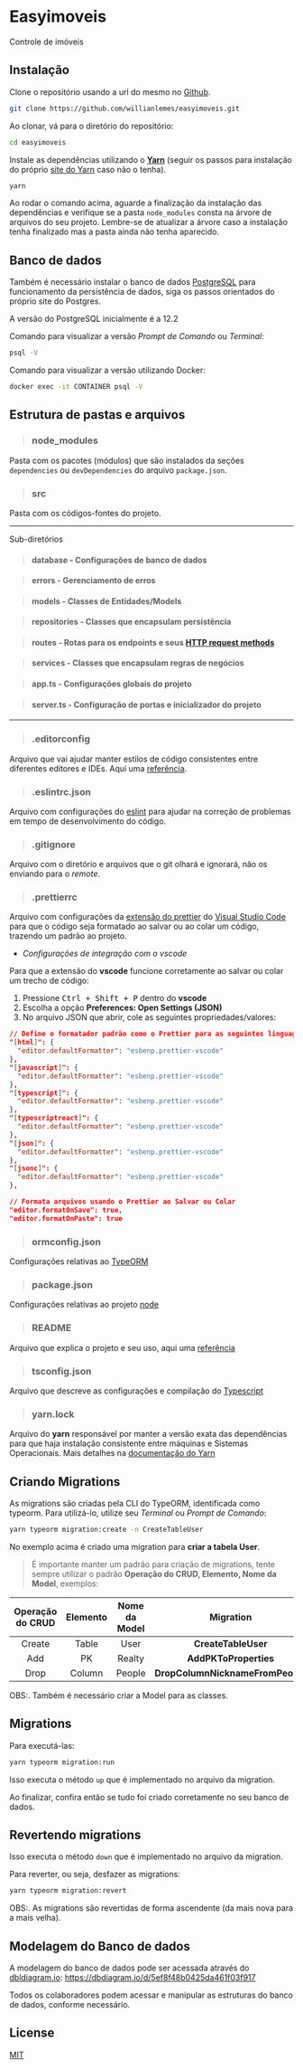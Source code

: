 # Easyimoveis

Controle de imóveis

## Instalação

Clone o repositório usando a url do mesmo no [Github](https://github.com/willianlemes/easyimoveis.git).

```bash
git clone https://github.com/willianlemes/easyimoveis.git
```

Ao clonar, vá para o diretório do repositório:

```bash
cd easyimoveis
```

Instale as dependências utilizando o [**Yarn**](https://yarnpkg.com/) (seguir os passos para instalação do próprio [site do Yarn](https://classic.yarnpkg.com/en/docs/getting-started) caso não o tenha).

```bash
yarn
```

Ao rodar o comando acima, aguarde a finalização da instalação das dependências e verifique se a pasta `node_modules` consta na árvore de arquivos do seu projeto. Lembre-se de atualizar a árvore caso a instalação tenha finalizado mas a pasta ainda não tenha aparecido.

## Banco de dados

Também é necessário instalar o banco de dados [PostgreSQL](https://www.postgresql.org) para funcionamento da persistência de dados, siga os passos orientados do próprio site do Postgres.

A versão do PostgreSQL inicialmente é a 12.2

Comando para visualizar a versão _Prompt de Comando_ ou _Terminal_:

```cmd
psql -V
```

Comando para visualizar a versão utilizando Docker:

```bash
docker exec -it CONTAINER psql -V
```

## Estrutura de pastas e arquivos

> ### **node_modules**

Pasta com os pacotes (módulos) que são instalados da seções `dependencies` ou `devDependencies` do arquivo `package.json`.

> ### **src**

Pasta com os códigos-fontes do projeto.

---

Sub-diretórios

> #### database - Configurações de banco de dados

> #### errors - Gerenciamento de erros

> #### models - Classes de Entidades/Models

> #### repositories - Classes que encapsulam persistência

> #### routes - Rotas para os endpoints e seus [HTTP request methods](https://developer.mozilla.org/en-US/docs/Web/HTTP/Methods)

> #### services - Classes que encapsulam regras de negócios

> #### app.ts - Configurações globais do projeto

> #### server.ts - Configuração de portas e inicializador do projeto

---

> ### **.editorconfig**

Arquivo que vai ajudar manter estilos de código consistentes entre diferentes editores e IDEs. Aqui uma [referência](https://editorconfig.org/).

> ### **.eslintrc.json**

Arquivo com configurações do [eslint](https://eslint.org/) para ajudar na correção de problemas em tempo de desenvolvimento do código.

> ### **.gitignore**

Arquivo com o diretório e arquivos que o git olhará e ignorará, não os enviando para o _remote_.

> ### **.prettierrc**

Arquivo com configurações da [extensão do prettier](https://marketplace.visualstudio.com/items?itemName=esbenp.prettier-vscode) do [Visual Studio Code](https://code.visualstudio.com/) para que o código seja formatado ao salvar ou ao colar um código, trazendo um padrão ao projeto.

- _Configurações de integração com o vscode_

Para que a extensão do **vscode** funcione corretamente ao salvar ou colar um trecho de código:

1. Pressione <kbd>Ctrl + Shift + P</kbd> dentro do **vscode**
2. Escolha a opção **Preferences: Open Settings (JSON)**
3. No arquivo JSON que abrir, cole as seguintes propriedades/valores:

```json
// Define o formatador padrão como o Prettier para as seguintes linguagens
"[html]": {
  "editor.defaultFormatter": "esbenp.prettier-vscode"
},
"[javascript]": {
  "editor.defaultFormatter": "esbenp.prettier-vscode"
},
"[typescript]": {
  "editor.defaultFormatter": "esbenp.prettier-vscode"
},
"[typescriptreact]": {
  "editor.defaultFormatter": "esbenp.prettier-vscode"
},
"[json]": {
  "editor.defaultFormatter": "esbenp.prettier-vscode"
},
"[jsonc]": {
  "editor.defaultFormatter": "esbenp.prettier-vscode"
},

// Formata arquivos usando o Prettier ao Salvar ou Colar
"editor.formatOnSave": true,
"editor.formatOnPaste": true
```

> ### **ormconfig.json**

Configurações relativas ao [TypeORM](https://typeorm.io/#/using-ormconfig)

> ### **package.json**

Configurações relativas ao projeto [node](https://nodejs.org/en/knowledge/getting-started/npm/what-is-the-file-package-json/#:~:text=All%20npm%20packages%20contain%20a,as%20handle%20the%20project's%20dependencies.&text=The%20package.,-json%20file%20is)

> ### **README**

Arquivo que explica o projeto e seu uso, aqui uma [referência](https://www.makeareadme.com/)

> ### **tsconfig.json**

Arquivo que descreve as configurações e compilação do [Typescript](https://www.typescriptlang.org/docs/handbook/tsconfig-json.html)

> ### **yarn.lock**

Arquivo do **yarn** responsável por manter a versão exata das dependências para que haja instalação consistente entre máquinas e Sistemas Operacionais. Mais detalhes na [documentação do Yarn](https://classic.yarnpkg.com/en/docs/yarn-lock/#:~:text=lock,the%20root%20of%20your%20project.)

## Criando Migrations

As migrations são criadas pela CLI do TypeORM, identificada como typeorm. Para utilizá-lo, utilize seu _Terminal_ ou _Prompt de Comando_:

```cmd
yarn typeorm migration:create -n CreateTableUser
```

No exemplo acima é criado uma migration para **criar a tabela User**.

> É importante manter um padrão para criação de migrations, tente sempre utilizar o padrão **Operação do CRUD, Elemento, Nome da Model**, exemplos:

| Operação do CRUD | Elemento | Nome da Model |            Migration             |
| :--------------: | :------: | :-----------: | :------------------------------: |
|      Create      |  Table   |     User      |       **CreateTableUser**        |
|       Add        |    PK    |    Realty     |      **AddPKToProperties**       |
|       Drop       |  Column  |    People     | **DropColumnNicknameFromPeople** |

OBS:. Também é necessário criar a Model para as classes.

## Migrations

Para executá-las:

```cmd
yarn typeorm migration:run
```

Isso executa o método `up` que é implementado no arquivo da migration.

Ao finalizar, confira então se tudo foi criado corretamente no seu banco de dados.

## Revertendo migrations

Isso executa o método `down` que é implementado no arquivo da migration.

Para reverter, ou seja, desfazer as migrations:

```cmd
yarn typeorm migration:revert
```

OBS:. As migrations são revertidas de forma ascendente (da mais nova para a mais velha).

## Modelagem do Banco de dados

A modelagem do banco de dados pode ser acessada através do [dbldiagram.io](https://dbdiagram.io/): https://dbdiagram.io/d/5ef8f48b0425da461f03f917

Todos os colaboradores podem acessar e manipular as estruturas do banco de dados, conforme necessário.

## License

[MIT](https://choosealicense.com/licenses/mit/)
